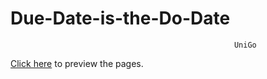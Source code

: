 # Due-Date-is-the-Do-Date

                                                      UniGo



[Click here](https://htmlpreview.github.io/?https://github.com/krupalpatel45/Due-Date-is-the-Do-Date/blob/7f169d43f962c4bf00e77b1ceaf8496ad5860323/AppCode/Unigo_Code_V1/home.html) to preview the pages.

